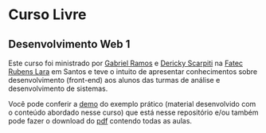 # Curso Livre
## Desenvolvimento Web 1

Este curso foi ministrado por [Gabriel Ramos](https://github.com/gabrieluizramos) e [Dericky Scarpiti](https://github.com/dscarpiti) na [Fatec Rubens Lara](http://fatecrl.edu.br/) em Santos e teve o intuito de apresentar conhecimentos sobre desenvolvimento (front-end) aos alunos das turmas de análise e desenvolvimento de sistemas.

Você pode conferir a [demo](http://gabrieluizramos.com.br/curso-livre/desenvolvimento-web-1/) do exemplo prático (material desenvolvido com o conteúdo abordado nesse curso) que está nesse repositório e/ou também pode fazer o download do [pdf](http://gabrieluizramos.com.br/curso-livre/conteudo/slide-mestre.pdf) contendo todas as aulas.
